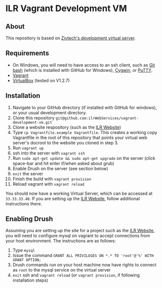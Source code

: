 ﻿# ILR Vagrant Development VM

## About

This repository is based on [Zivtech's development virtual server](https://github.com/zivtech/vagrant-development-vm).

## Requirements

  * On Windows, you will need to have access to an ssh client, such as [Git bash](http://windows.github.com/) (which is installed with GitHub for Windows), [Cygwin](http://www.cygwin.com/), or [PuTTY](http://www.chiark.greenend.org.uk/~sgtatham/putty/download.html). 
  * [Vagrant](http://vagrantup.com)
  * [VirtualBox](https://www.virtualbox.org/) (tested on V1.2.7)

## Installation

  1. Navigate to your GitHub directory (if installed with GitHub for windows), or your usual development directory. 
  2. Clone this repository `git@github.com:ilrWebServices/vagrant-development-vm.git`
  3. Clone a website respository (such as the [ILR Website](https://github.com/ilrWebServices/ilr-website))
  4. Type `cp Vagrantfile.example Vagrantfile`. This creates a working copy Vagrantfile in the root of this repository that points your virtual web server's docroot to the website you cloned in step 3.
  5. Run `vagrant up`
  6. ssh into the server with `vagrant ssh`
  7. Run `sudo apt-get update && sudo apt-get upgrade` on the server (click space-bar and hit enter if/when asked about grub)
  8. Enable Drush on the server (see section below)
  9. `exit` the server
  10. Finish the build with `vagrant provision`
  11. Reload vagrant with `vagrant reload`
 
You should now have a working Virtual Server, which can be accessed at `33.33.33.40`. If you are setting up the [ILR Website](https://github.com/ilrWebServices/ilr-website), follow additional instructions there.

## Enabling Drush

Assuming you are setting up the site for a project such as the [ILR Website](https://github.com/ilrWebServices/ilr-website), you will need to configure mysql on vagrant to accept connections from your host environment. The instructions are as follows: 

  1. Type `mysql`
  2. Issue the command `GRANT ALL PRIVILEGES ON *.* TO 'root'@'%' WITH GRANT OPTION;`
  3. Drush commands run on your host machine now have rights to connect as `root` to the mysql service on the virtual server
  4. `exit` ssh and `vagrant reload` (or `vagrant provision`, if following installation steps)
